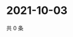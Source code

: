 # 2021-10-03

共 0 条

<!-- BEGIN -->
<!-- 最后更新时间 Sun Oct 03 2021 15:13:58 GMT+0800 (China Standard Time) -->

<!-- END -->
